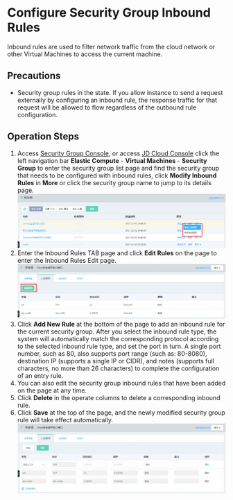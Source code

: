 # Configure Security Group Inbound Rules
Inbound rules are used to filter network traffic from the cloud network or other Virtual Machines to access the current machine.

## Precautions
* Security group rules in the state. If you allow instance to send a request externally by configuring an inbound rule, the response traffic for that request will be allowed to flow regardless of the outbound rule configuration.
## Operation Steps
1. Access [Security Group Console][1], or access [JD Cloud Console][2] click the left navigation bar **Elastic Compute** - **Virtual Machines** - **Security Group** to enter the security group list page and find the security group that needs to be configured with inbound rules, click **Modify Inbound Rules** in **More** or click the security group name to jump to its details page.
![](../../../../../image/vm/Operation-Guide-SG-inbound1.png)
2. Enter the Inbound Rules TAB page and click **Edit Rules** on the page to enter the Inbound Rules Edit page.
![](../../../../../image/vm/Operation-Guide-SG-inbound2.png)
3. Click **Add New Rule** at the bottom of the page to add an inbound rule for the current security group. After you select the inbound rule type, the system will automatically match the corresponding protocol according to the selected inbound rule type, and set the port in turn. A single port number, such as 80, also supports port range (such as: 80-8080), destination IP (supports a single IP or CIDR), and notes (supports full characters, no more than 26 characters) to complete the configuration of an entry rule.
4. You can also edit the security group inbound rules that have been added on the page at any time.
5. Click **Delete** in the operate columns to delete a corresponding inbound rule.
6. Click **Save** at the top of the page, and the newly modified security group rule will take effect automatically.
![](../../../../../image/vm/Operation-Guide-SG-inbound3.png)



  [1]: ./images/Operation-Guide-SG-inbound1.png "Operation-Guide-SG-inbound1.png"
  [2]: ./images/Operation-Guide-SG-inbound1.png "Operation-Guide-SG-inbound1.png"
  [3]: ./images/Operation-Guide-SG-inbound1.png "Operation-Guide-SG-inbound1.png"
  [4]: ./images/Operation-Guide-SG-inbound2.png "Operation-Guide-SG-inbound2.png"
  [5]: ./images/Operation-Guide-SG-inbound3.png "Operation-Guide-SG-inbound3.png"